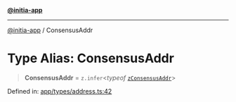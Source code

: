 [**@initia-app**](../types.md)

***

[@initia-app](../types.md) / ConsensusAddr

# Type Alias: ConsensusAddr

> **ConsensusAddr** = `z.infer`\<*typeof* [`zConsensusAddr`](../variables/zConsensusAddr.md)\>

Defined in: [app/types/address.ts:42](https://github.com/hanwong/app-v2/blob/087f9ea496ced31d9a3b187baa11cd5456705527/app/types/address.ts#L42)
